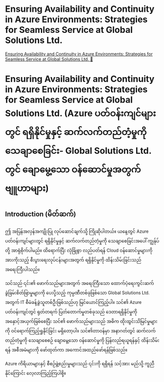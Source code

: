 # Ensuring Availability and Continuity in Azure Environments: Strategies for Seamless Service at Global Solutions Ltd.

[Ensuring Availability and Continuity in Azure Environments: Strategies for Seamless Service at Global Solutions Ltd. 🔗](https://www.coursera.org/learn/cybersecurity-management-and-compliance/ungradedWidget/07JdR/ensuring-availability-and-continuity-in-azure-environments-strategies-for)

# Ensuring Availability and Continuity in Azure Environments: Strategies for Seamless Service at Global Solutions Ltd. (Azure ပတ်ဝန်းကျင်များတွင် ရရှိနိုင်မှုနှင့် ဆက်လက်တည်တံ့မှုကို သေချာစေခြင်း- Global Solutions Ltd. တွင် ချောမွေ့သော ဝန်ဆောင်မှုအတွက် ဗျူဟာများ)

## Introduction (မိတ်ဆက်)

ဤ အပြန်အလှန်အကျိုးပြု လုပ်ဆောင်ချက်သို့ ကြိုဆိုပါတယ်။ ယနေ့တွင် Azure ပတ်ဝန်းကျင်များတွင် ရရှိနိုင်မှုနှင့် ဆက်လက်တည်တံ့မှုကို သေချာစေခြင်းအပေါ် ကျွန်ုပ်တို့ အာရုံစိုက်ပါမည်။ ထိရောက်ပြီး လုံခြုံစွာ လည်ပတ်ရန် Cloud ဝန်ဆောင်မှုများကို အားကိုးသည့် စီးပွားရေးလုပ်ငန်းများအတွက် ရရှိနိုင်မှုကို ထိန်းသိမ်းခြင်းသည် အရေးကြီးပါသည်။

သင်သည် ၎င်း၏ ဖောက်သည်များအတွက် အရေးကြီးသော ထောက်ပံ့ရေးကွင်းဆက် ခွဲခြမ်းစိတ်ဖြာမှုများကို ပေးပို့သည့် ကုမ္ပဏီတစ်ခုဖြစ်သော Global Solutions Ltd. အတွက် IT စီမံခန့်ခွဲသူတစ်ဦးဖြစ်သည်ဟု မြင်ယောင်ကြည့်ပါ။ သင်၏ Azure ပတ်ဝန်းကျင်တွင် ရုတ်တရက် ပြတ်တောက်မှုတစ်ခုသည် ဒေတာရရှိနိုင်မှုကို အနှောင့်အယှက်ဖြစ်စေပြီး သင်၏ ဖောက်သည်များသည် အဓိက ထိုးထွင်းသိမြင်မှုများကို ဝင်ရောက်ကြည့်ရှုနိုင်ခြင်း မရှိတော့ပါ။ သင်၏တာဝန်မှာ အနာဂတ်တွင် ဆက်လက်တည်တံ့မှုကို သေချာစေစဉ် ချောမွေ့သော ဝန်ဆောင်မှုကို ပြန်လည်ရယူရန်နှင့် ထိန်းသိမ်းရန် အစီအမံများကို ဖော်ထုတ်ကာ အကောင်အထည်ဖော်ရန်ဖြစ်သည်။

Azure ကိရိယာများနှင့် စီစဉ်ဖွဲ့စည်းမှုများသည် ၎င်းကို ရရှိရန် သင့်အား မည်သို့ ကူညီနိုင်ကြောင်း လေ့လာကြည့်ကြပါစို့။
